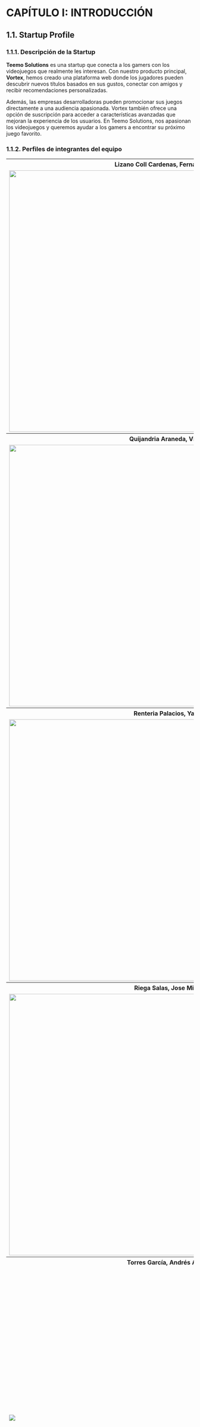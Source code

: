 

# **CAPÍTULO I: INTRODUCCIÓN**
## 1.1. Startup Profile
### 1.1.1. Descripción de la Startup
**Teemo Solutions** es una startup que conecta a los gamers con los videojuegos que realmente les interesan. Con nuestro producto principal, **Vortex**, hemos creado una plataforma web donde los jugadores pueden descubrir nuevos títulos basados en sus gustos, conectar con amigos y recibir recomendaciones personalizadas.

Además, las empresas desarrolladoras pueden promocionar sus juegos directamente a una audiencia apasionada. Vortex también ofrece una opción de suscripción para acceder a características avanzadas que mejoran la experiencia de los usuarios. En Teemo Solutions, nos apasionan los videojuegos y queremos ayudar a los gamers a encontrar su próximo juego favorito.
### 1.1.2. Perfiles de integrantes del equipo

<table>
  <tr>
    <th colspan="2">Lizano Coll Cardenas, Fernando Jesus</th>
  </tr>
  <tr>
    <td><img src="assets/chapter01/team/fernando-photo.png" style="width:700px; height:auto;"></td>
    <td>Me llamo Fernando Jesus Lizano Coll Cardenas. A mis 19 años me considero un apasionado por el mundo de la programación y aprendizaje constante. Actualmente tengo conocimientos en el lenguaje de C++, HTML, CSS, JavaScript y Python. Aunque mis conocimientos son todavía básicos. Me identifico como alguien de pensamiento de superación. Busco crecer en cada aspecto de mi vida y enfrentar desafíos con una actitud positiva y resoluta. Espero poder aportar y motivar a mis compañeros durante la elaboración de este proyecto.</td>
  </tr>
  <tr>
    <th colspan="2">Quijandria Araneda, Vicente </th>
  </tr>
  <tr>
    <td><img src="assets/chapter01/team/vicente-photo.png" style="width:700px; height:auto;"></td>
    <td>Mi nombre es Vicente Quijandria, tengo 24 años y estudio Ingeniería de Software en la UPC. Me apasiona mucho el desarrollo de aplicaciones, los algoritmos y estructuras de datos y las arquitecturas de software.
    Actualmente trabajo como Analista de Despliegues en la empresa Tech-Mahindra aunque me gustaria cambiar de área a desarrollo.
    En mis tiempos libres me gusta ver futbol, programar y pasar tiempo de calidad con mi enamorada, familia y amigos.</td>
  </tr>
  <tr>
    <th colspan="2">Renteria Palacios, Yasser</th>
  </tr>
  <td><img src="assets/chapter01/team/yasser-photo.png" style="width:700px; height:auto;"></td>
    <td>Soy estudiante de Ingeniería de Software en la Universidad Peruana de Ciencias Aplicadas (UPC), apasionado por la programación y el aprendizaje continuo de nuevos lenguajes de programación. Mi mayor anhelo es desarrollar un videojuego, combinando mi amor por la tecnología y la creatividad. En mi tiempo libre, disfruto de jugar videojuegos, viajar y sumergirme en nuevas culturas, buscando siempre experiencias que enriquezcan tanto mi vida personal como profesional.</td>
  <tr>
    <th colspan="2">Riega Salas, Jose Miguel</th>
  </tr>
  <tr>
    <td><img src="assets/chapter01/team/Jose-photo.png" style="width:700px; height:auto;"></td>
    <td> Mi nombre es José Miguel Riega Salas, estudiante de ingeniería de software en la Universidad de Ciencias Aplicadas,
  me entusiasma mucho la idea de seguir aprediendo, la programación y la tecnología es en lo que me centro ahora mismo y 
  seria de mi agrado dedicarme a ello en un fututo cercano. Me encanta pasar tiempo con mis amigos y el deporte; siempre 
  buscando aprender de lo que rodea y de lo que observo.</td>
  <tr>
    <th colspan="2">Torres García, Andrés Alberto
  </th>
  </tr>
  <tr>
    <td><img src= "assets/chapter01/team/andres-photo.png" ></td>
    <td>Hola, soy Andrés Alberto Torres García, estudiante de 19 años en el quinto ciclo de Ingeniería de Software. Siempre me ha interesado tecnología, siempre me he preguntado cómo funcionan las cosas, lo que me motiva a ir más allá de lo que se me enseña en clase. Esta curiosidad me impulsa a explorar cada detalle, ayundome ampliar mis conocimiento y definir mejor mi enfoque profesional.Además de la tecnología, el fútbol es otra de mis grandes pasiones, lo he practicado durante prácticamente toda mi vida. La dedicación al deporte me ha enseñado el valor del trabajo en equipo, la disciplina y la perseverancia, cualidades que aplico también en mi vida académica y profesional.
  </td>
</table>

## 1.2. Solution Profile
### 1.2.1. Antecedentes y problemática
Para analizar los antecedentes y problemáticas del desarrollo nuestro proyecto, estaremos utilizando la técnica de las 5W y 2H (Who, What, When, Where, Why, How, How much). La cual ha sido estructurada de la siguiente manera:

1. **Who (Quién)**
   * **Gamers:** Jugadores que buscan descubrir nuevos títulos basados en sus preferencias y conexiones sociales.
   * **Empresar Desarrolladoras:** Equipos de desarrollo de videojuegos que buscan nuevas formas de promocionar sus juegos a audiencias específicas. 
<br><br>
2. **What (Qué)**
   * **Aplicación web open source:** Una plataforma que sirve como un sistema de recomendación de videojuegos. Incluye funcionalidades para la creación de perfiles, recomendaciones personalizadas, conexión con amigos y promoción de juegos por parte de empresas.
   * **Problemas actuales:** Los gamers enfrentan dificultades para descubrir nuevos juegos que se alineen con sus gustos, mientras que las empresas buscan maneras más efectivas de promocionar sus títulos en el mercado.
<br><br>
3. **When (Cuándo)**
    * **Contexto actual:** En un mercado de videojuegos que está en constante crecimiento, con un flujo continuo de nuevos títulos, surge la necesidad de herramientas que faciliten el descubrimiento y promoción de juegos. La demanda de personalización y conectividad en las plataformas de entretenimiento es más fuerte que nunca.
<br><br>
4. **Where (Dónde)**
   * **Plataforma digital:** La aplicación estará disponible online, accesible desde cualquier lugar con conexión a internet. Dirigida a usuarios de habla hispana, con la posibilidad de expansión a otros idiomas.
<br><br>
5. **Why (Por qué)**
   * **Necesidad del mercado:** La industria de los videojuegos está cada vez más saturada, lo que dificulta que tanto jugadores como desarrolladores se destaquen. Los gamers buscan recomendaciones personalizadas y confiables, mientras que las empresas necesitan una plataforma efectiva para llegar a sus audiencias.
   * **Beneficio:** Facilitar el descubrimiento de nuevos juegos y mejorar la visibilidad de los títulos de las empresas, fomentando una comunidad más conectada y personalizada.
<br><br>
6. **How (Cómo)**
   * **Desarrollo de la aplicación:** La aplicación será desarrollada como un proyecto open source, permitiendo la colaboración de la comunidad. Incluirá funcionalidades para la creación de perfiles, sistemas de recomendación basados en algoritmos y redes sociales, y herramientas para que las empresas publiquen y promocionen sus juegos.
   * **Promoción:** Se utilizarán estrategias de marketing digital para atraer tanto a gamers como a empresas desarrolladoras. Se promoverá la plataforma como una solución innovadora para los problemas de descubrimiento y promoción en la industria del gaming.
<br><br>
7. **How much (Cuánto)**
   * **Costos de desarrollo:** Aunque el proyecto será open source, habrá costos asociados a la infraestructura, mantenimiento, y posibles actualizaciones.
   * **Modelos de ingresos:** A través de suscripciones premium que ofrecen funcionalidades avanzadas y posiblemente publicidad pagada para las empresas desarrolladoras.

Esta estructura nos permite una comprensión clara y detallada de los antecedentes y problemáticas relacionadas con el desarrollo de la aplicación web para recomendaciones de videojuegos.
### 1.2.2 Lean UX Process.
#### 1.2.2.1. Lean UX Problem Statements.
En la actual era digital, los videojuegos se han convertido en una de las principales formas de entretenimiento, con una enorme diversidad de títulos y plataformas disponibles. Sin embargo, muchos jugadores enfrentan la dificultad de descubrir nuevos juegos que realmente se alineen con sus preferencias y estilo de juego. Además, la experiencia social de compartir estos intereses con amigos está fragmentada entre múltiples plataformas, lo que dificulta la interacción fluida entre jugadores. Por otro lado, los desarrolladores de juegos independientes enfrentan barreras para dar a conocer sus creaciones en un mercado saturado.
<br>
Vortex busca resolver estos problemas proporcionando una plataforma unificada donde los usuarios pueden recibir recomendaciones personalizadas de videojuegos basadas en sus preferencias y listas de favoritos. La plataforma también permite la interacción social, permitiendo agregar amigos y compartir intereses en juegos. Para los desarrolladores, Vortex ofrece la oportunidad de subir y promocionar sus videojuegos directamente a una audiencia segmentada, aumentando la visibilidad y el alcance de sus proyectos. De este modo, Vortex se posiciona como una solución integral tanto para jugadores en busca de su próximo juego favorito, como para desarrolladores que buscan dar a conocer sus innovaciones.
#### 1.2.2.2. Lean UX Assumptions.

**Bussiness Assumptions**

1. **Creemos que nuestros clientes tienen la necesidad de:**  
   Encontrar recomendaciones de juegos que realmente se adapten a lo que el usuario deja indicios de necesitar.

2. **Estas necesidades se pueden satisfacer con:**  
   una plataforma web que personalice las recomendaciones de juegos, permita la interacción social y ofrezca sugerencias basadas en las preferencias individuales de los gamers.

3. **Nuestros clientes iniciales son (o serán):**  
   gamers apasionados que buscan recomendaciones personalizadas y conexiones dentro de una comunidad de jugadores.

4. **El valor principal que un cliente quiere obtener de nuestro servicio es:**  
   encontrar nuevos videojuegos que coincidan con sus intereses y conectarse con otros jugadores de manera eficiente y personalizada.

5. **Los clientes también pueden obtener estos beneficios adicionales:**  
   promociones exclusivas de juegos, acceso a comunidades dedicadas y recomendaciones que optimicen su experiencia de juego.

6. **Adquiriremos a la mayoría de nuestros clientes a través de:**  
   campañas de marketing dirigidas en redes sociales, influencers del mundo gaming y colaboraciones con desarrolladores de videojuegos.   

7. **Ganaremos dinero mediante:**  
   suscripciones premium que ofrezcan características avanzadas, así como acuerdos publicitarios con desarrolladores de videojuegos que promocionen sus títulos en nuestra plataforma.  

8. **Nuestra competencia principal en el mercado será:**  
   otras plataformas de recomendaciones de videojuegos y redes sociales orientadas a gamers.

9. **Les superaremos debido a:**  
   nuestras recomendaciones personalizadas y la integración de una comunidad activa que facilita tanto la interacción social como el descubrimiento de juegos.

10. **El mayor riesgo para nuestro producto es:**  
   que los algoritmos de recomendación no ofrezcan títulos relevantes o que la experiencia social dentro de la plataforma no sea suficientemente atractiva para retener a los usuarios.


 ---

**User Assumptions**

1. **¿Quién es el usuario?**  
   Los usuarios son gamers que buscan nuevas experiencias de juego y que disfrutan de estar al día con los títulos más recientes y populares.

2. **¿Dónde encaja nuestro producto en su trabajo o vida?**  
   Nuestro producto encaja en su rutina diaria de entretenimiento, ayudándoles a descubrir nuevos juegos y conectarse con otros jugadores con intereses similares.

3. **¿Qué problemas resuelve nuestro producto?**  
   Resuelve la sobrecarga de opciones de juegos, facilitando la selección de títulos basados en gustos individuales, y ofrece una plataforma social que conecta a gamers.

4. **¿Cuándo y cómo se utiliza nuestro producto?**  
   Se utiliza cuando los gamers buscan nuevos títulos para jugar o desean interactuar con otros jugadores, ofreciendo recomendaciones personalizadas y herramientas de comunicación.

5. **¿Qué características son importantes?**  
   Recomendaciones precisas de videojuegos, integración social, capacidad de personalización de preferencias, promociones exclusivas y una experiencia de usuario fluida.

6. **¿Cómo debería verse y comportarse nuestro producto?**  
   Debe ser visualmente atractivo, con una interfaz intuitiva y características interactivas que fomenten tanto la exploración de juegos como la interacción con otros gamers.

7. **El valor principal que un usuario quiere obtener de nuestra funcionalidad es:**  
   Recomendaciones de juegos altamente personalizadas que se ajusten a sus intereses específicos.

8. **Los usuarios también pueden obtener estos beneficios adicionales:**  
   Promociones exclusivas de juegos, acceso a una comunidad activa y conexiones con otros jugadores.

9. **El mayor riesgo para el usuario es:**  
   Que las recomendaciones de juegos no sean relevantes o que la experiencia de la comunidad no les aporte valor suficiente para seguir usando la plataforma.


**User Outcomes:**

**Descubrimiento de Nuevos Juegos:**  Los usuarios desean descubrir fácilmente videojuegos que coincidan con sus preferencias personales y estilos de juego. Este outcome se centra en proporcionar una experiencia de descubrimiento intuitiva y relevante que optimice su tiempo de entretenimiento y les exponga a títulos nuevos y emocionantes.

**Conexión Social entre Gamers:** Los gamers buscan una plataforma donde puedan interactuar con otros jugadores, compartir experiencias de juego y discutir títulos en tendencia. El éxito se mide por la actividad dentro de la comunidad y la cantidad de conexiones creadas entre jugadores con intereses similares.

**Promociones Exclusivas y Personalización:**  Los usuarios valoran el acceso a promociones exclusivas y la posibilidad de personalizar su experiencia dentro de la plataforma, ajustando las recomendaciones y la interfaz según sus preferencias. El éxito se evalúa por la satisfacción del usuario y su nivel de interacción con las características avanzadas.

---

**Business Outcomes:**

**Crecimiento de la Comunidad de Gamers:** Esperamos que el 15% de los usuarios que se registren en la plataforma Vortex utilicen activamente las funciones sociales dentro del primer mes de uso. El éxito se medirá por la cantidad de interacciones dentro de la comunidad y la retención de usuarios activos.

**Incremento de Ingresos por Suscripciones:** Esperamos que al menos el 20% de los usuarios iniciales se suscriban a los servicios premium de la plataforma dentro de los primeros seis meses, obteniendo acceso a características avanzadas y promociones exclusivas. Este éxito se medirá a través de la tasa de conversión de usuarios gratuitos a suscriptores de pago.

**Impulso a la Promoción de Juegos:** Con alianzas estratégicas con desarrolladores, se espera que al menos el 30% de los títulos promocionados en la plataforma experimenten un aumento significativo en el número de jugadores interesados dentro de los primeros tres meses. Este éxito se medirá por el aumento en las ventas y descargas de juegos promovidos en la plataforma.

---
**Features Assumptions:**

**1. Recomendaciones Personalizadas:**

**- Algoritmo de Recomendación:** Implementar un sistema avanzado de recomendaciones que sugiera juegos a los usuarios en función de sus preferencias de juego, hábitos y títulos previos jugados.

**- Promociones Exclusivas:** Ofrecer promociones exclusivas de juegos que se ajusten a los gustos individuales de cada usuario, incentivando la participación y la compra de nuevos títulos.

**2. Conexión Social entre Gamers:**

**- Comunidad de Gamers:** Desarrollar una funcionalidad que permita a los usuarios conectarse con otros jugadores, unirse a grupos según sus intereses de juegos y compartir experiencias.

**- Chat en Tiempo Real:** Incorporar un sistema de chat en tiempo real para facilitar la comunicación entre jugadores durante la recomendación de juegos y las interacciones dentro de la comunidad.

**3. Generación de Ingresos:**

**- Suscripción Premium:** Ofrecer una suscripción que brinde acceso a funciones avanzadas, como recomendaciones más personalizadas, acceso anticipado a promociones exclusivas y herramientas adicionales para gestionar sus juegos y conexiones.

**- Publicidad Personalizada para Desarrolladores:** Implementar un modelo de publicidad en la plataforma que permita a los desarrolladores promover sus juegos a audiencias segmentadas, con un enfoque en los intereses específicos de los usuarios.

#### 1.2.2.3. Lean UX Hypothesis Statements.
**Creemos que** el sistema de recomendaciones personalizadas de videojuegos basado en preferencias y conexiones sociales proporcionará una experiencia más atractiva a los gamers. **Sabremos que** esto es cierto cuando el 60% de los usuarios interactúen con las recomendaciones y encuentren nuevos juegos para descargar o jugar.

**Creemos que** la posibilidad de que las empresas desarrolladoras promocionen sus títulos directamente en la plataforma proporcionará mayor visibilidad a los desarrolladores de videojuegos independientes. **Sabremos que** esto es cierto cuando las empresas vean un aumento del 25% en clics en los juegos promocionados a través de nuestra plataforma.

**Creemos que** permitir a los usuarios crear perfiles detallados y conectarse con amigos en la plataforma proporcionará una mayor interacción social a los gamers. **Sabremos que** esto es cierto cuando al menos el 40% de los usuarios interactúen regularmente con sus amigos y compartan recomendaciones de juegos.

**Creemos que** el sistema de suscripciones premium que ofrece acceso a funcionalidades avanzadas, como recomendaciones más precisas y acceso anticipado a lanzamientos de videojuegos, proporcionará un valor adicional a los gamers frecuentes. **Sabremos que** esto es cierto cuando el 20% de los usuarios opten por la suscripción premium en los primeros 6 meses.

**Creemos que** al ofrecer una estructura de ingresos donde el 90% del pago por cada videojuego va para el desarrollador y el 10% para la plataforma proporcionará un incentivo atractivo a los desarrolladores para publicar y promocionar sus juegos en nuestra plataforma. **Sabremos que** esto es cierto cuando al menos el 30% de los desarrolladores de videojuegos independientes elijan nuestra plataforma para vender sus títulos y generemos ingresos extra a partir de estas transacciones.

#### 1.2.2.4. Lean UX Canvas.

<img src="/assets/chapter01/leanUX/canva.png" alt="lean UX canva" >

## 1.3. Segmentos objetivo.
En cuanto el segmento objetivo, es importante delimitar con a qué sector nos vamos a dirigir, para poder ofrecer una mejor atención y cumplir con las necesidades de los usuarios, y así realizar una aplicación más funcional a lo que se está requiriendo.

Para ello, se ha definido dos segmentos objetivo: Gamers Entusiastas y Empresas Desarrolladoras de Videojuegos. A continuación, se detallan las características y descripciones de cada segmento:

<table>
  <tr>
    <th colspan="2">Gamers Entusiastas</th>
  </tr>
  <tr>
    <td><b>Segmento Objetivo / Características</b></td>
    <td><b>Descripción del segmento</b></td>
  </tr>
  <tr>
    <td><b>Geográfico</b></td>
    <td>
      <ul>
        <li><b>Ubicación principal:</b> Lima, Perú (considerando su alta densidad poblacional y acceso a internet)</li>
        <li><b>Potencial de expansión:</b> Otras ciudades importantes de Perú con una escena gamer activa (Arequipa, Trujillo, Cusco, etc.)</li>
        <li><b>Consideraciones geográficas:</b></li>
        <ul>
          <li>Acceso a internet de banda ancha</li>
          <li>Distribución de consolas y PCs para gaming</li>
          <li>Presencia de eventos y comunidades gamer locales</li>
        </ul>
      </ul>
    </td>
  </tr>
  <tr>
    <td><b>Demográfico</b></td>
    <td>
      <ul>
        <li><b>Edad:</b> 15-35 años (grupo con mayor afinidad a los videojuegos y adopción de nuevas tecnologías)</li>
        <li><b>Nivel socioeconómico:</b> Medio y medio-alto (capacidad adquisitiva para hardware, juegos y suscripciones)</li>
        <li><b>Nivel educativo:</b> Secundaria completa o superior (mayor comprensión de plataformas digitales y tendencias)</li>
      </ul>
    </td>
  </tr>
  <tr>
    <td><b>Psicográfico</b></td>
    <td>
      <b>Estilo de vida:</b>
      <ul>
        <li><b>Apasionados por los videojuegos:</b> Dedican tiempo y recursos a esta actividad</li>
        <li><b>Conectados digitalmente:</b> Activos en redes sociales y plataformas online</li>
        <li><b>Sociales:</b> Disfrutan interactuar con otros jugadores y compartir experiencias</li>
      </ul>
      <b>Personalidad:</b>
      <ul>
        <li><b>Curiosos y abiertos a nuevas experiencias:</b> Buscan constantemente nuevos juegos y desafíos</li>
        <li><b>Competitivos:</b> Les gusta medir sus habilidades y superarse</li>
        <li><b>Valoran la calidad:</b> Prefieren juegos bien diseñados y experiencias inmersivas</li>
      </ul>
      <b>Valores y actitudes:</b>
      <ul>
        <li><b>Disposición a pagar por contenido premium:</b> Reconocen el valor de funciones exclusivas y mejoras</li>
        <li><b>Buscan comunidad:</b> Desean pertenecer a un grupo con intereses afines</li>
        <li><b>Aprecian la personalización:</b> Quieren recomendaciones y experiencias adaptadas a sus gustos</li>
      </ul>
    </td>
  </tr>
</table>

<table>
  <tr>
    <th colspan="2">Empresas Desarrolladoras de Videojuegos</th>
  </tr>
  <tr>
    <th>Segmento</th>
    <th>Descripción</th>
  </tr>
  <tr>
    <td><b>Geográfico</b></td>
    <td>
      <ul>
        <li><b>Ubicación:</b> Desarrolladoras de videojuegos de tamaño pequeño a mediano en Perú, con enfoque en Lima, y otras regiones donde la industria está creciendo.</li>
        <li><b>Expansión potencial:</b> Desarrolladoras de otras partes de Latinoamérica interesadas en el mercado peruano y en acceder a una base de usuarios activos.</li>
        <li><b>Acceso a la plataforma:</b> Necesitan un fácil acceso a la plataforma para gestionar campañas y analizar resultados en tiempo real.</li>
      </ul>
    </td>
  </tr>
  <tr>
    <td><b>Demográfico</b></td>
    <td>
      <ul>
        <li><b>Tamaño de la empresa:</b> Pequeñas y medianas empresas de desarrollo de videojuegos, que buscan formas eficientes y rentables de promocionar sus productos.</li>
        <li><b>Presupuesto:</b> Empresas con presupuestos de marketing limitados, que buscan maximizar el retorno de inversión en campañas.</li>
        <li><b>Tipo de desarrolladoras:</b> Estudios independientes o "indies", así como desarrolladoras medianas que buscan aumentar su visibilidad.</li>
      </ul>
    </td>
  </tr>
  <tr>
    <td><b>Psicográfico</b></td>
    <td>
      <b>Valores y necesidades:</b>
      <ul>
        <li><b>Innovadores:</b> Buscan nuevas y creativas maneras de alcanzar a su audiencia objetivo.</li>
        <li><b>Enfocados en el rendimiento:</b> Valoran plataformas que ofrezcan métricas claras y detalladas sobre el rendimiento de sus campañas.</li>
        <li><b>Dispuestos a experimentar:</b> Abiertos a probar nuevas herramientas y técnicas para mejorar la efectividad de sus campañas de marketing.</li>
      </ul>
      <b>Estilo de vida empresarial:</b>
      <ul>
        <li><b>Agilidad:</b> Necesitan plataformas que les permitan lanzar y ajustar campañas rápidamente.</li>
        <li><b>Comunicación directa:</b> Prefieren plataformas que faciliten la interacción directa con sus audiencias.</li>
        <li><b>Colaboración:</b> Dispuestos a colaborar con plataformas que ofrezcan un valor añadido, como análisis de datos o soporte en la gestión de campañas.</li>
      </ul>
    </td>
  </tr>
</table>
